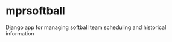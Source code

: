 mprsoftball
===========

Django app for managing softball team scheduling and historical information
